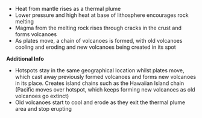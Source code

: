 - Heat from mantle rises as a thermal plume 
- Lower pressure and high heat at base of lithosphere encourages rock melting
- Magma from the melting rock rises through cracks in the crust and forms volcanoes
- As plates move, a chain of volcanoes is formed, with old volcanoes cooling and eroding and new volcanoes being created in its spot

**Additional Info**
- Hotspots stay in the same geographical location whilst plates move, which cast away previously formed volcanoes and forms new volcanoes in its place. Creates island chains such as the Hawaiian Island chain (Pacific moves over hotspot, which keeps forming new volcanoes as old volcanoes go extinct)
- Old volcanoes start to cool and erode as they exit the thermal plume area and stop erupting